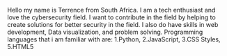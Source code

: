 Hello my name is Terrence from South Africa.
I am a tech enthusiast and love the cybersecurity field.
I want to contribute in the field by helping to create solutions for better security in the field.
I also do have skills in  web development, Data visualization, and problem solving.
Programming languages that i am familiar with are: 1.Python, 2.JavaScript, 3.CSS Styles, 5.HTML5

